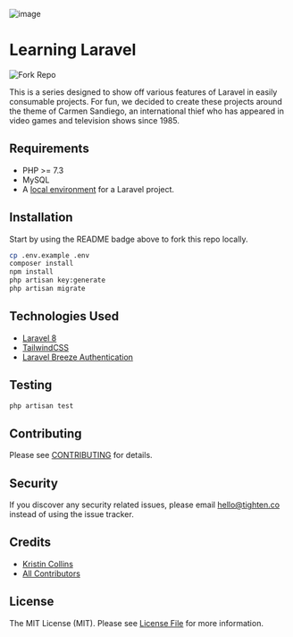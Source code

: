 ![image](https://repository-images.githubusercontent.com/408896876/cb93698f-9066-4dfc-b1d7-2985696c169e)

# Learning Laravel

![Fork Repo](https://img.shields.io/github/forks/tighten/learning-laravel?label=Fork)

This is a series designed to show off various features of Laravel in easily consumable projects. For fun, we decided to create these projects around the theme of Carmen Sandiego, an international thief who has appeared in video games and television shows since 1985.

## Requirements
- PHP >= 7.3
- MySQL
- A [local environment](https://laravel.com/docs/8.x/installation#your-first-laravel-project) for a Laravel project.

## Installation

Start by using the README badge above to fork this repo locally.
```bash
cp .env.example .env
composer install
npm install
php artisan key:generate
php artisan migrate
```

## Technologies Used
- [Laravel 8](https://laravel.com/docs/8.x)
- [TailwindCSS](https://tailwindcss.com/)
- [Laravel Breeze Authentication](https://laravel.com/docs/8.x/starter-kits#laravel-breeze)

## Testing

```bash
php artisan test
```

## Contributing

Please see [CONTRIBUTING](CONTRIBUTING.md) for details.

## Security

If you discover any security related issues, please email hello@tighten.co instead of using the issue tracker.

## Credits

- [Kristin Collins](https://github.com/krievley)
- [All Contributors](../../contributors)

## License

The MIT License (MIT). Please see [License File](LICENSE.md) for more information.
